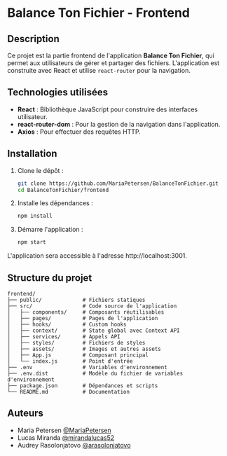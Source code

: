 # Balance Ton Fichier - Frontend

## Description

Ce projet est la partie frontend de l'application **Balance Ton Fichier**, qui permet aux utilisateurs de gérer et partager des fichiers. L'application est construite avec React et utilise `react-router` pour la navigation.

## Technologies utilisées

- **React** : Bibliothèque JavaScript pour construire des interfaces utilisateur.
- **react-router-dom** : Pour la gestion de la navigation dans l'application.
- **Axios** : Pour effectuer des requêtes HTTP.

## Installation

1. Clone le dépôt :

   ```bash
   git clone https://github.com/MariaPetersen/BalanceTonFichier.git
   cd BalanceTonFichier/frontend
   ```

2. Installe les dépendances :

   ```bash
   npm install 
   ```

3. Démarre l'application :

   ```bash
   npm start
   ```

L'application sera accessible à l'adresse http://localhost:3001.

## Structure du projet

```
frontend/
├── public/             # Fichiers statiques
├── src/                # Code source de l'application
│   ├── components/     # Composants réutilisables
│   ├── pages/          # Pages de l'application
│   ├── hooks/          # Custom hooks
│   ├── context/        # State global avec Context API
│   ├── services/       # Appels API
│   ├── styles/         # Fichiers de styles
│   ├── assets/         # Images et autres assets
│   ├── App.js          # Composant principal
│   └── index.js        # Point d'entrée
├── .env                # Variables d'environnement
├── .env.dist           # Modèle du fichier de variables d'environnement
├── package.json        # Dépendances et scripts
└── README.md           # Documentation
````

## Auteurs

- Maria Petersen [@MariaPetersen](https://www.github.com/MariaPetersen)
- Lucas Miranda [@mirandalucas52](https://www.github.com/mirandalucas52)
- Audrey Rasolonjatovo [@arasolonjatovo](https://www.github.com/arasolonjatovo)